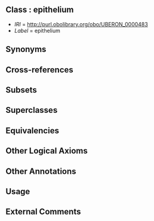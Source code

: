 
## Class : epithelium

 * *IRI* = http://purl.obolibrary.org/obo/UBERON_0000483
 * *Label* = epithelium

## Synonyms


## Cross-references


## Subsets


## Superclasses


## Equivalencies


## Other Logical Axioms


## Other Annotations


## Usage


## External Comments

